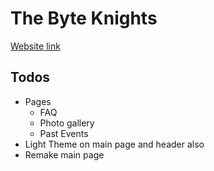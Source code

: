 # The Byte Knights

[Website link](https://thebyteknights.netlify.app/)

## Todos
* Pages
    * FAQ
    * Photo gallery
    * Past Events
* Light Theme on main page and header also
* Remake main page